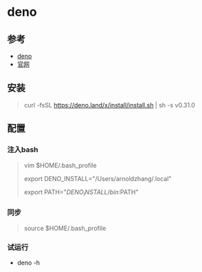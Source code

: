 # deno

## 参考
- [deno](http://www.ruanyifeng.com/blog/2020/01/deno-intro.html)
- [官网](https://github.com/denoland/deno/releases)

## 安装
> curl -fsSL https://deno.land/x/install/install.sh | sh -s v0.31.0

## 配置

### 注入bash
> vim $HOME/.bash_profile
>
> export DENO_INSTALL="/Users/arnoldzhang/.local"
>
> export PATH="$DENO_INSTALL/bin:$PATH"
>

### 同步
> source $HOME/.bash_profile

### 试运行
- deno -h



